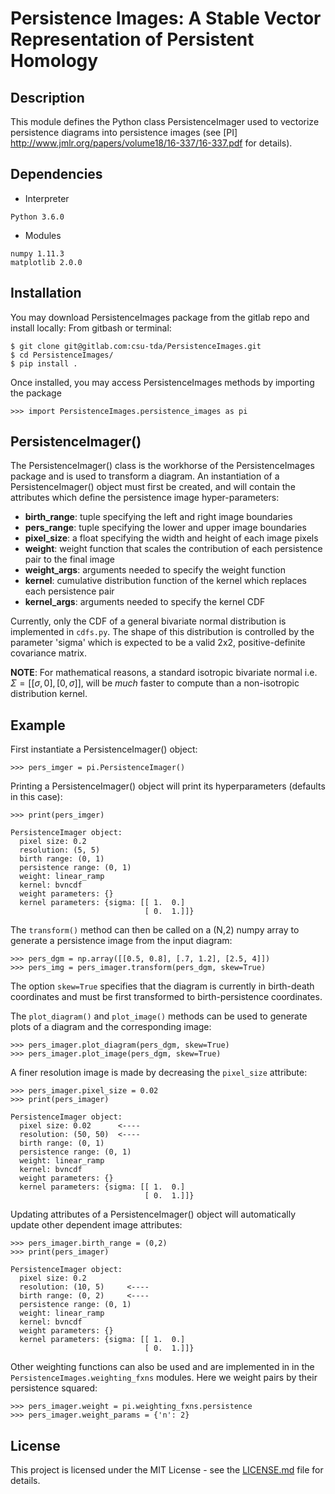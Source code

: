# Persistence Images: A Stable Vector Representation of Persistent Homology
## Description
This module defines the Python class PersistenceImager used to vectorize persistence diagrams into persistence images (see [PI] http://www.jmlr.org/papers/volume18/16-337/16-337.pdf for details).

## Dependencies
* Interpreter
```
Python 3.6.0
```

* Modules
```
numpy 1.11.3
matplotlib 2.0.0
```

## Installation

You may download PersistenceImages package from the gitlab repo and install locally:
From gitbash or terminal:
```
$ git clone git@gitlab.com:csu-tda/PersistenceImages.git
$ cd PersistenceImages/
$ pip install .
```
Once installed, you may access PersistenceImages methods by importing the package
```
>>> import PersistenceImages.persistence_images as pi
```
## PersistenceImager()
The PersistenceImager() class is the workhorse of the PersistenceImages package and is used to transform a diagram. An instantiation of a PersistenceImager() object must first be created, and will contain the attributes which define the persistence image hyper-parameters:
* **birth_range**: tuple specifying the left and right image boundaries
* **pers_range**: tuple specifying the lower and upper image boundaries
* **pixel_size**: a float specifying the width and height of each image pixels
* **weight**: weight function that scales the contribution of each persistence pair to the final image 
* **weight_args**: arguments needed to specify the weight function
* **kernel**: cumulative distribution function of the kernel which replaces each persistence pair
* **kernel_args**: arguments needed to specify the kernel CDF

Currently, only the CDF of a general bivariate normal distribution is implemented in `cdfs.py`.  The shape of this distribution is controlled by the parameter 'sigma' which is expected to be a valid 2x2, positive-definite covariance matrix. 

**NOTE**: For mathematical reasons, a standard isotropic bivariate normal i.e. $`\Sigma=[[\sigma, 0],[0, \sigma]]`$, will be *much* faster to compute than a non-isotropic distribution kernel. 

## Example
First instantiate a PersistenceImager() object:
```
>>> pers_imger = pi.PersistenceImager()
```
Printing a PersistenceImager() object will print its hyperparameters (defaults in this case):
```
>>> print(pers_imger)

PersistenceImager object:
  pixel size: 0.2
  resolution: (5, 5)
  birth range: (0, 1)
  persistence range: (0, 1)
  weight: linear_ramp
  kernel: bvncdf
  weight parameters: {}
  kernel parameters: {sigma: [[ 1.  0.]
                              [ 0.  1.]]}
```
The `transform()` method can then be called on a (N,2) numpy array to generate a persistence image from the input diagram:
```
>>> pers_dgm = np.array([[0.5, 0.8], [.7, 1.2], [2.5, 4]])
>>> pers_img = pers_imager.transform(pers_dgm, skew=True)
```
The option `skew=True` specifies that the diagram is currently in birth-death coordinates and must be first transformed to birth-persistence coordinates. 

The `plot_diagram()` and `plot_image()` methods can be used to generate plots of a diagram and the corresponding image:

```
>>> pers_imager.plot_diagram(pers_dgm, skew=True)
>>> pers_imager.plot_image(pers_dgm, skew=True)
```
A finer resolution image is made by decreasing the `pixel_size` attribute:
```
>>> pers_imager.pixel_size = 0.02
>>> print(pers_imager)

PersistenceImager object:
  pixel size: 0.02      <----
  resolution: (50, 50)  <----
  birth range: (0, 1)
  persistence range: (0, 1)
  weight: linear_ramp
  kernel: bvncdf
  weight parameters: {}
  kernel parameters: {sigma: [[ 1.  0.]
                              [ 0.  1.]]}
```
Updating attributes of a PersistenceImager() object will automatically update other dependent image attributes: 
```
>>> pers_imager.birth_range = (0,2)
>>> print(pers_imager)

PersistenceImager object: 
  pixel size: 0.2 
  resolution: (10, 5)     <----
  birth range: (0, 2)     <----
  persistence range: (0, 1) 
  weight: linear_ramp 
  kernel: bvncdf 
  weight parameters: {} 
  kernel parameters: {sigma: [[ 1.  0.]
                              [ 0.  1.]]}
```
Other weighting functions can also be used and are implemented in in the `PersistenceImages.weighting_fxns` modules. Here we weight pairs by their persistence squared:
```
>>> pers_imager.weight = pi.weighting_fxns.persistence
>>> pers_imager.weight_params = {'n': 2}
```
## License
This project is licensed under the MIT License - see the [LICENSE.md](LICENSE.md) file for details.